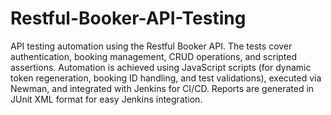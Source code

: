 # Restful-Booker-API-Testing
API testing automation using the Restful Booker API.
The tests cover authentication, booking management, CRUD operations, and scripted assertions.
Automation is achieved using JavaScript scripts (for dynamic token regeneration, booking ID handling, and test validations), executed via Newman, and integrated with Jenkins for CI/CD. Reports are generated in JUnit XML format for easy Jenkins integration.
